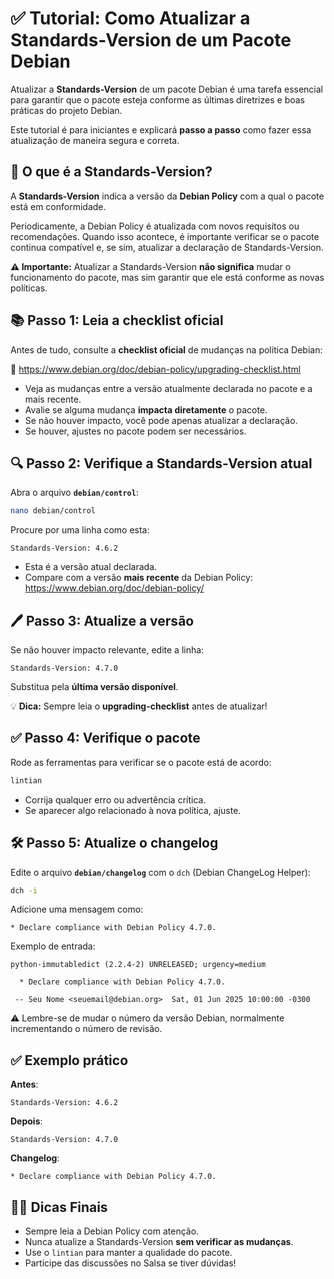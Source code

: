 
# ✅ Tutorial: Como Atualizar a Standards-Version de um Pacote Debian

Atualizar a **Standards-Version** de um pacote Debian é uma tarefa essencial para garantir que o pacote esteja conforme as últimas diretrizes e boas práticas do projeto Debian.

Este tutorial é para iniciantes e explicará **passo a passo** como fazer essa atualização de maneira segura e correta.

## 📝 O que é a Standards-Version?

A **Standards-Version** indica a versão da **Debian Policy** com a qual o pacote está em conformidade. 

Periodicamente, a Debian Policy é atualizada com novos requisitos ou recomendações. Quando isso acontece, é importante verificar se o pacote continua compatível e, se sim, atualizar a declaração de Standards-Version.

**⚠️ Importante:** Atualizar a Standards-Version **não significa** mudar o funcionamento do pacote, mas sim garantir que ele está conforme as novas políticas.

## 📚 Passo 1: Leia a checklist oficial

Antes de tudo, consulte a **checklist oficial** de mudanças na política Debian:

🔗 https://www.debian.org/doc/debian-policy/upgrading-checklist.html

- Veja as mudanças entre a versão atualmente declarada no pacote e a mais recente.
- Avalie se alguma mudança **impacta diretamente** o pacote.
- Se não houver impacto, você pode apenas atualizar a declaração.
- Se houver, ajustes no pacote podem ser necessários.


## 🔍 Passo 2: Verifique a Standards-Version atual

Abra o arquivo **`debian/control`**:

```bash
nano debian/control
```

Procure por uma linha como esta:

```plain
Standards-Version: 4.6.2
```

- Esta é a versão atual declarada.
- Compare com a versão **mais recente** da Debian Policy: https://www.debian.org/doc/debian-policy/


## 🖊️ Passo 3: Atualize a versão

Se não houver impacto relevante, edite a linha:

```plain
Standards-Version: 4.7.0
```

Substitua pela **última versão disponível**.

💡 **Dica:** Sempre leia o **upgrading-checklist** antes de atualizar!


## ✅ Passo 4: Verifique o pacote

Rode as ferramentas para verificar se o pacote está de acordo:

```bash
lintian
```

- Corrija qualquer erro ou advertência crítica.
- Se aparecer algo relacionado à nova política, ajuste.


## 🛠️ Passo 5: Atualize o changelog

Edite o arquivo **`debian/changelog`** com o `dch` (Debian ChangeLog Helper):

```bash
dch -i
```

Adicione uma mensagem como:

```plain
* Declare compliance with Debian Policy 4.7.0.
```

Exemplo de entrada:

```plain
python-immutabledict (2.2.4-2) UNRELEASED; urgency=medium

  * Declare compliance with Debian Policy 4.7.0.

 -- Seu Nome <seuemail@debian.org>  Sat, 01 Jun 2025 10:00:00 -0300
```

⚠️ Lembre-se de mudar o número da versão Debian, normalmente incrementando o número de revisão.

## ✅ Exemplo prático

**Antes**:

```plain
Standards-Version: 4.6.2
```

**Depois**:

```plain
Standards-Version: 4.7.0
```

**Changelog**:

```plain
* Declare compliance with Debian Policy 4.7.0.
```

## 🧑‍💻 Dicas Finais

- Sempre leia a Debian Policy com atenção.
- Nunca atualize a Standards-Version **sem verificar as mudanças**.
- Use o `lintian` para manter a qualidade do pacote.
- Participe das discussões no Salsa se tiver dúvidas!

